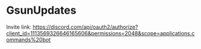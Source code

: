 # GsunUpdates

Invite link: https://discord.com/api/oauth2/authorize?client_id=1113569326646165606&permissions=2048&scope=applications.commands%20bot
